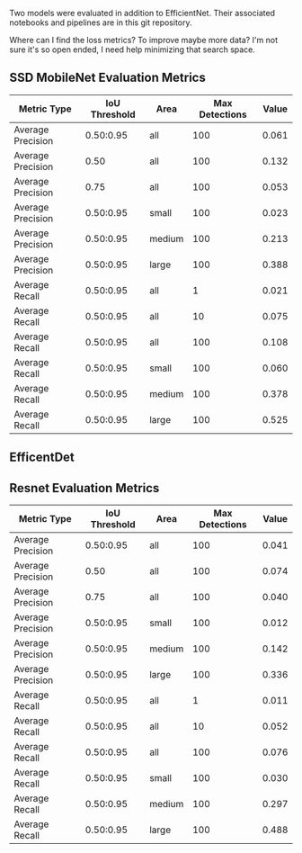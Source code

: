 Two models were evaluated in addition to EfficientNet. Their associated notebooks and pipelines are in this git repository.

Where can I find the loss metrics? To improve maybe more data? I'm not sure it's so open ended, I need help minimizing that search space.

## SSD MobileNet Evaluation Metrics

| Metric Type       | IoU Threshold     | Area   | Max Detections | Value  |
|-------------------|------------------|--------|----------------|--------|
| Average Precision | 0.50:0.95        | all    | 100            | 0.061  |
| Average Precision | 0.50             | all    | 100            | 0.132  |
| Average Precision | 0.75             | all    | 100            | 0.053  |
| Average Precision | 0.50:0.95        | small  | 100            | 0.023  |
| Average Precision | 0.50:0.95        | medium | 100            | 0.213  |
| Average Precision | 0.50:0.95        | large  | 100            | 0.388  |
| Average Recall    | 0.50:0.95        | all    | 1              | 0.021  |
| Average Recall    | 0.50:0.95        | all    | 10             | 0.075  |
| Average Recall    | 0.50:0.95        | all    | 100            | 0.108  |
| Average Recall    | 0.50:0.95        | small  | 100            | 0.060  |
| Average Recall    | 0.50:0.95        | medium | 100            | 0.378  |
| Average Recall    | 0.50:0.95        | large  | 100            | 0.525  |


## EfficentDet



## Resnet Evaluation Metrics

| Metric Type       | IoU Threshold     | Area   | Max Detections | Value  |
|-------------------|------------------|--------|----------------|--------|
| Average Precision | 0.50:0.95        | all    | 100            | 0.041  |
| Average Precision | 0.50             | all    | 100            | 0.074  |
| Average Precision | 0.75             | all    | 100            | 0.040  |
| Average Precision | 0.50:0.95        | small  | 100            | 0.012  |
| Average Precision | 0.50:0.95        | medium | 100            | 0.142  |
| Average Precision | 0.50:0.95        | large  | 100            | 0.336  |
| Average Recall    | 0.50:0.95        | all    | 1              | 0.011  |
| Average Recall    | 0.50:0.95        | all    | 10             | 0.052  |
| Average Recall    | 0.50:0.95        | all    | 100            | 0.076  |
| Average Recall    | 0.50:0.95        | small  | 100            | 0.030  |
| Average Recall    | 0.50:0.95        | medium | 100            | 0.297  |
| Average Recall    | 0.50:0.95        | large  | 100            | 0.488  |

